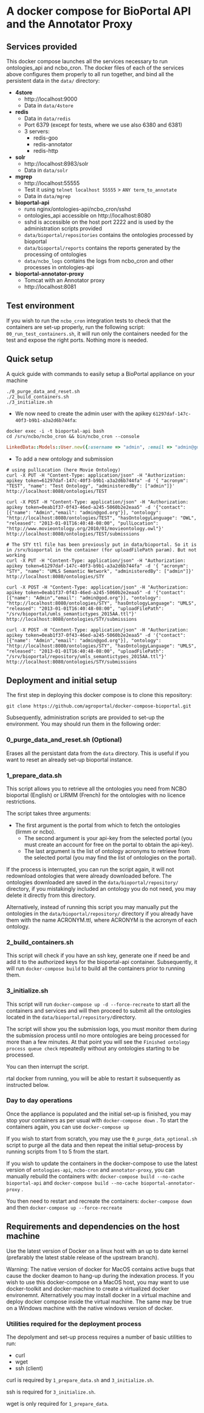 
# A docker compose for BioPortal API and the Annotator Proxy

## Services provided
This docker compose launches all the services necessary to run ontologies_api and ncbo_cron. The docker files of each of the services above configures them properly to all run together, and bind all the persistent data in the `data/` directory:

* **4store** 
  * http://localhost:9000
  * Data in `data/4store`
* **redis**
  * Data in `data/redis`
  * Port 6379 (except for tests, where we use also 6380 and 6381)
  * 3 servers:
    * redis-goo
    * redis-annotator
    * redis-http
* **solr**
  * http://localhost:8983/solr
  * Data in `data/solr`
* **mgrep**
  * http://localhost:55555
  * Test it using `telnet localhost 55555` > `ANY term_to_annotate`
  * Data in `data/mgrep`
* **bioportal-api**
  * runs nginx/ontologies-api/ncbo_cron/sshd
  * ontologies_api accessible on http://localhost:8080
  * sshd is accessible on the host port 2222 and is used by the administration scripts provided
  * `data/bioportal/repositories` contains the ontologies processed by bioportal 
  * `data/bioportal/reports` contains the reports generated by the processing of ontologies
  * `data/ncbo_logs` contains the logs from ncbo_cron and other processes in ontologies-api
* **bioportal-annotator-proxy**
  * Tomcat with an Annotator proxy
  * http://localhost:8081




## Test environment

If you wish to run the `ncbo_cron` integration tests to check that the containers are set-up properly, run the following script: `00_run_test_containers.sh`, it will run only the containers needed for the test and expose the right ports. Nothing more is needed.




## Quick setup

A quick guide with commands to easily setup a BioPortal appliance on your machine

```shell
./0_purge_data_and_reset.sh
./2_build_containers.sh
./3_initialize.sh
```

* We now need to create the admin user with the apikey `61297daf-147c-40f3-b9b1-a3a2d6b744fa`:

```shell
docker exec -i -t bioportal-api bash
cd /srv/ncbo/ncbo_cron && bin/ncbo_cron --console
```

```ruby
LinkedData::Models::User.new({:username => "admin", :email => "admin@god.org", :role => [LinkedData::Models::Users::Role.find("ADMINISTRATOR").include(:role).first], :password => "password", :apikey => "61297daf-147c-40f3-b9b1-a3a2d6b744fa"}).save
```



* To add a new ontology and submission

```shell
# using pullLocation (here Movie Ontology)
curl -X PUT -H "Content-Type: application/json" -H "Authorization: apikey token=61297daf-147c-40f3-b9b1-a3a2d6b744fa" -d '{ "acronym": "TEST", "name": "Test Ontology", "administeredBy": ["admin"]}' http://localhost:8080/ontologies/TEST

curl -X POST -H "Content-Type: application/json" -H "Authorization: apikey token=0eab1f37-0f43-46ed-a245-5060b2e2eaa5" -d '{"contact": [{"name": "Admin","email": "admin@god.org"}], "ontology": "http://localhost:8080/ontologies/TEST", "hasOntologyLanguage": "OWL", "released": "2013-01-01T16:40:48-08:00", "pullLocation": "http://www.movieontology.org/2010/01/movieontology.owl"}' http://localhost:8080/ontologies/TEST/submissions

# The STY ttl file has been previously put in data/bioportal. So it is in /srv/bioportal in the container (for uploadFilePath param). But not working
curl -X PUT -H "Content-Type: application/json" -H "Authorization: apikey token=61297daf-147c-40f3-b9b1-a3a2d6b744fa" -d '{ "acronym": "STY", "name": "UMLS Semantic Network", "administeredBy": ["admin"]}' http://localhost:8080/ontologies/STY

curl -X POST -H "Content-Type: application/json" -H "Authorization: apikey token=0eab1f37-0f43-46ed-a245-5060b2e2eaa5" -d '{"contact": [{"name": "Admin","email": "admin@god.org"}], "ontology": "http://localhost:8080/ontologies/STY", "hasOntologyLanguage": "UMLS", "released": "2013-01-01T16:40:48-08:00", "uploadFilePath": "/srv/bioportal/umls_semantictypes_2015AA.ttl"}' http://localhost:8080/ontologies/STY/submissions

curl -X POST -H "Content-Type: application/json" -H "Authorization: apikey token=0eab1f37-0f43-46ed-a245-5060b2e2eaa5" -d '{"contact": [{"name": "Admin","email": "admin@god.org"}], "ontology": "http://localhost:8080/ontologies/STY", "hasOntologyLanguage": "UMLS", "released": "2013-01-01T16:40:48-08:00", "uploadFilePath": "/srv/bioportal/repository/umls_semantictypes_2015AA.ttl"}' http://localhost:8080/ontologies/STY/submissions
```





## Deployment and initial setup

The first step in deploying this docker compose is to clone this repository:
```
git clone https://github.com/agroportal/docker-compose-bioportal.git
```

Subsequently, administration scripts are provided to set-up the environment. You may should run them in the following order:

### 0_purge_data_and_reset.sh (Optional)

Erases all the persistant data from the `data` directory. This is useful if you want to reset an already set-up bioportal instance. 

### 1_prepare_data.sh

This script allows you to retrieve all the ontologies you need from NCBO bioportal (English) or LIRMM (French) for the ontologies with no licence restrictions. 

The script takes three arguments:
- The first argument is the portal from which to fetch the ontologies (lirmm or ncbo).
  - The second argument is your api-key from the selected portal (you must create an account for free on the portal to obtain the api-key). 
  - The last argument is the list of ontology acronyms to retrieve from the selected portal (you may find the list of ontologies on the portal). 

If the process is interrupted, you can run the script again, it will not redownload ontologies that were already downloaded before. The ontologies downloaded are saved in the `data/bioportal/repository/` directory, if you mistakingly included an ontology you do not need, you may delete it directly from this directory. 

Alternatively, instead of running this script you may manually put the ontologies in the `data/bioportal/repository/` directory if you already have them with the name ACRONYM.ttl, where ACRONYM is the acronym of each ontology.

### 2_build_containers.sh 
This script will check if you have an ssh key, generate one if need be and add it to the authorized keys for the bioportal-api container. Subsequently, it will run `docker-compose build` to build all the containers prior to running them.

### 3_initialize.sh
This script will run `docker-compose up -d --force-recreate` to start all the containers and services and will then proceed to submit all the ontologies located in the `data/bioportal/repository/`directory. 

The script will show you the submission logs, you must monitor them during the submission process until no more ontologies are being processed for more than a few minutes. At that point you will see the `Finished ontology process queue check` repeatedly without any ontologies starting to be processed. 

You can then interrupt the script. 

rtal docker from running, you will be able to restart it subsequently as instructed below. 

### Day to day operations
Once the appliance is populated and the initial set-up is finished, you may stop your containers as per usual with `docker-compose down`  . To start the containers again, you can use `docker-compose up`

If you wish to start from scratch, you may use the `0_purge_data_optional.sh` script to purge all the data and then repeat the initial setup-process by running scripts from 1 to 5 from the start.

If you wish to update the containers in the docker-compose to use the latest version of `ontologies-api`, `ncbo-cron` and `annotator-proxy`, you can manually rebuild the containers with: `docker-compose build --no-cache bioportal-api` and `docker-compose build --no-cache bioportal-annotator-proxy` .

You then need to restart and recreate the containers: `docker-compose down` and then `docker-compose up --force-recreate`

## Requirements and dependencies on the host machine

Use the latest version of Docker on a linux host with an up to date kernel (prefarably the latest stable release of the upstream branch). 

Warning: The native version of docker for MacOS contains active bugs that cause the docker deamon to hang-up during the indexation process. If you wish to use this docker-compose on a MacOS host, you may want to use docker-toolkit and docker-machine to create a virtualized docker environemnt. Alternatively you may install docker in a virtual machine and deploy docker compose inside the virtual machine. The same may be true on a Windows machine with the native windows version of docker. 

### Utilities required for the deployment process
The depolyment and set-up process requires a number of basic utilities to run:
- curl 
- wget
- ssh (client)


curl is required by `1_prepare_data.sh` and `3_initialize.sh`.

ssh is required for `3_initialize.sh`.

wget is only required for `1_prepare_data`. 
